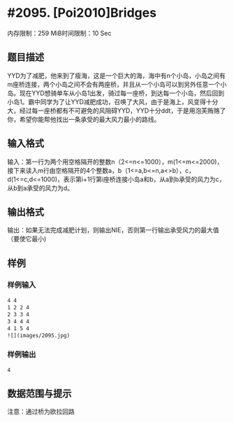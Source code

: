 # #2095. [Poi2010]Bridges

内存限制：259 MiB时间限制：10 Sec

## 题目描述

YYD为了减肥，他来到了瘦海，这是一个巨大的海，海中有n个小岛，小岛之间有m座桥连接，两个小岛之间不会有两座桥，并且从一个小岛可以到另外任意一个小岛。现在YYD想骑单车从小岛1出发，骑过每一座桥，到达每一个小岛，然后回到小岛1。霸中同学为了让YYD减肥成功，召唤了大风，由于是海上，风变得十分大，经过每一座桥都有不可避免的风阻碍YYD，YYD十分ddt，于是用泡芙贿赂了你，希望你能帮他找出一条承受的最大风力最小的路线。

## 输入格式

输入：第一行为两个用空格隔开的整数n（2<=n<=1000），m(1<=m<=2000)，接下来读入m行由空格隔开的4个整数a，b（1<=a,b<=n,a<>b），c，d(1<=c,d<=1000)，表示第i+1行第i座桥连接小岛a和b，从a到b承受的风力为c，从b到a承受的风力为d。

## 输出格式

输出：如果无法完成减肥计划，则输出NIE，否则第一行输出承受风力的最大值（要使它最小)

## 样例

### 样例输入

    
    4 4
    1 2 2 4
    2 3 3 4
    3 4 4 4
    4 1 5 4
    ![](images/2095.jpg)
    

### 样例输出

    
    4
    
    

## 数据范围与提示

注意：通过桥为欧拉回路
